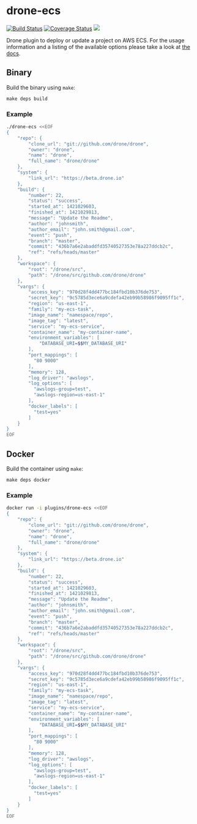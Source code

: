 # drone-ecs

[![Build Status](http://beta.drone.io/api/badges/drone-plugins/drone-ecs/status.svg)](http://beta.drone.io/drone-plugins/drone-ecs)
[![Coverage Status](https://aircover.co/badges/drone-plugins/drone-ecs/coverage.svg)](https://aircover.co/drone-plugins/drone-ecs)
[![](https://badge.imagelayers.io/plugins/drone-ecs:latest.svg)](https://imagelayers.io/?images=plugins/drone-ecs:latest 'Get your own badge on imagelayers.io')

Drone plugin to deploy or update a project on AWS ECS. For the usage information and a listing of the available options please take a look at [the docs](DOCS.md).

## Binary

Build the binary using `make`:

```
make deps build
```

### Example

```sh
./drone-ecs <<EOF
{
    "repo": {
        "clone_url": "git://github.com/drone/drone",
        "owner": "drone",
        "name": "drone",
        "full_name": "drone/drone"
    },
    "system": {
        "link_url": "https://beta.drone.io"
    },
    "build": {
        "number": 22,
        "status": "success",
        "started_at": 1421029603,
        "finished_at": 1421029813,
        "message": "Update the Readme",
        "author": "johnsmith",
        "author_email": "john.smith@gmail.com",
        "event": "push",
        "branch": "master",
        "commit": "436b7a6e2abaddfd35740527353e78a227ddcb2c",
        "ref": "refs/heads/master"
    },
    "workspace": {
        "root": "/drone/src",
        "path": "/drone/src/github.com/drone/drone"
    },
    "vargs": {
        "access_key": "970d28f4dd477bc184fbd10b376de753",
        "secret_key": "9c5785d3ece6a9cdefa42eb99b58986f9095ff1c",
        "region": "us-east-1",
        "family": "my-ecs-task",
        "image_name": "namespace/repo",
        "image_tag": "latest",
        "service": "my-ecs-service",
        "container_name": "my-container-name",
        "environment_variables": [
            "DATABASE_URI=$$MY_DATABASE_URI"
        ],
        "port_mappings": [
          "80 9000"
        ],
        "memory": 128,
        "log_driver": "awslogs",
        "log_options": [
          "awslogs-group=test",
          "awslogs-region=us-east-1"
        ],
        "docker_labels": [
          "test=yes"
        ]
    }
}
EOF
```

## Docker

Build the container using `make`:

```
make deps docker
```

### Example

```sh
docker run -i plugins/drone-ecs <<EOF
{
    "repo": {
        "clone_url": "git://github.com/drone/drone",
        "owner": "drone",
        "name": "drone",
        "full_name": "drone/drone"
    },
    "system": {
        "link_url": "https://beta.drone.io"
    },
    "build": {
        "number": 22,
        "status": "success",
        "started_at": 1421029603,
        "finished_at": 1421029813,
        "message": "Update the Readme",
        "author": "johnsmith",
        "author_email": "john.smith@gmail.com",
        "event": "push",
        "branch": "master",
        "commit": "436b7a6e2abaddfd35740527353e78a227ddcb2c",
        "ref": "refs/heads/master"
    },
    "workspace": {
        "root": "/drone/src",
        "path": "/drone/src/github.com/drone/drone"
    },
    "vargs": {
        "access_key": "970d28f4dd477bc184fbd10b376de753",
        "secret_key": "9c5785d3ece6a9cdefa42eb99b58986f9095ff1c",
        "region": "us-east-1",
        "family": "my-ecs-task",
        "image_name": "namespace/repo",
        "image_tag": "latest",
        "service": "my-ecs-service",
        "container_name": "my-container-name",
        "environment_variables": [
            "DATABASE_URI=$$MY_DATABASE_URI"
        ],
        "port_mappings": [
          "80 9000"
        ],
        "memory": 128,
        "log_driver": "awslogs",
        "log_options": [
          "awslogs-group=test",
          "awslogs-region=us-east-1"
        ],
        "docker_labels": [
          "test=yes"
        ]
    }
}
EOF
```
